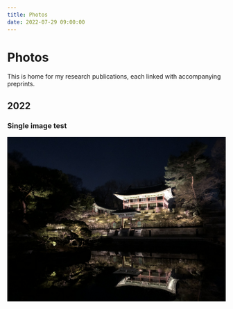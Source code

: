 ```yaml
---
title: Photos
date: 2022-07-29 09:00:00
---
```

# Photos
This is home for my research publications, each linked with accompanying preprints.

## 2022

### Single image test


![data-title="Changdeokgung_Palace"](/album/Changdeokgung_Palace.jpg) 